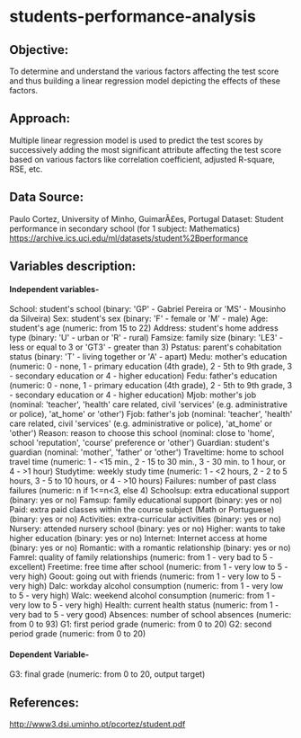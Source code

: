 # students-performance-analysis

## Objective:
To determine and understand the various factors affecting the test score and thus building a linear regression model depicting the effects of these factors.

## Approach:
Multiple linear regression model is used to predict the test scores by successively adding the most significant attribute affecting the test score based on various factors like correlation coefficient, adjusted R-square, RSE, etc.

## Data Source:
Paulo Cortez, University of Minho, GuimarÃ£es, Portugal
Dataset: Student performance in secondary school (for 1 subject: Mathematics)
https://archive.ics.uci.edu/ml/datasets/student%2Bperformance

## Variables description:
#### Independent variables-
School: student's school (binary: 'GP' - Gabriel Pereira or 'MS' - Mousinho da Silveira)
Sex: student's sex (binary: 'F' - female or 'M' - male)
Age: student's age (numeric: from 15 to 22)
Address: student's home address type (binary: 'U' - urban or 'R' - rural)
Famsize: family size (binary: 'LE3' - less or equal to 3 or 'GT3' - greater than 3)
Pstatus: parent's cohabitation status (binary: 'T' - living together or 'A' - apart)
Medu: mother's education (numeric: 0 - none, 1 - primary education (4th grade), 2 - 5th to 9th grade, 3 - secondary education or 4 - higher education)
Fedu: father's education (numeric: 0 - none, 1 - primary education (4th grade), 2 - 5th to 9th grade, 3 - secondary education or 4 - higher education)
Mjob: mother's job (nominal: 'teacher', 'health' care related, civil 'services' (e.g. administrative or police), 'at_home' or 'other')
Fjob: father's job (nominal: 'teacher', 'health' care related, civil 'services' (e.g. administrative or police), 'at_home' or 'other')
Reason: reason to choose this school (nominal: close to 'home', school 'reputation', 'course' preference or 'other')
Guardian: student's guardian (nominal: 'mother', 'father' or 'other')
Traveltime: home to school travel time (numeric: 1 - <15 min., 2 - 15 to 30 min., 3 - 30 min. to 1 hour, or 4 - >1 hour)
Studytime: weekly study time (numeric: 1 - <2 hours, 2 - 2 to 5 hours, 3 - 5 to 10 hours, or 4 - >10 hours)
Failures: number of past class failures (numeric: n if 1<=n<3, else 4)
Schoolsup: extra educational support (binary: yes or no)
Famsup: family educational support (binary: yes or no)
Paid: extra paid classes within the course subject (Math or Portuguese) (binary: yes or no)
Activities: extra-curricular activities (binary: yes or no)
Nursery: attended nursery school (binary: yes or no)
Higher: wants to take higher education (binary: yes or no)
Internet: Internet access at home (binary: yes or no)
Romantic: with a romantic relationship (binary: yes or no)
Famrel: quality of family relationships (numeric: from 1 - very bad to 5 - excellent)
Freetime: free time after school (numeric: from 1 - very low to 5 - very high)
Goout: going out with friends (numeric: from 1 - very low to 5 - very high)
Dalc: workday alcohol consumption (numeric: from 1 - very low to 5 - very high)
Walc: weekend alcohol consumption (numeric: from 1 - very low to 5 - very high)
Health: current health status (numeric: from 1 - very bad to 5 - very good)
Absences: number of school absences (numeric: from 0 to 93)
G1: first period grade (numeric: from 0 to 20)
G2: second period grade (numeric: from 0 to 20)

#### Dependent Variable-
G3: final grade (numeric: from 0 to 20, output target)

## References:
http://www3.dsi.uminho.pt/pcortez/student.pdf
